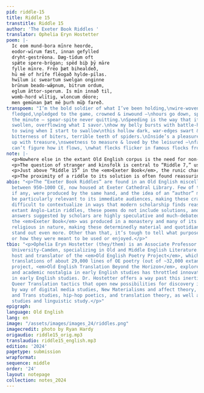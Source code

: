 ```yaml
---
pid: riddle-15
title: Riddle 15
transtitle: Riddle 15
author: 'The Exeter Book Riddles '
translator: Ophelia Eryn Hostetter
poem: |-
  Ic eom mund-bora mīnre heorde,
  eodor-wīrum fæst, innan gefylled
  dryht-gestrēona. Dæg-tīdum oft
  spǣte spere-brōgan; spēd biþ þȳ māre
  fylle mīnre. Frēo þæt bihealdeð,
  hū mē of hrīfe flēogað hylde-pīlas.
  hwīlum ic sweartum swelgan onginne
  brūnum beado-wǣpnum, bitrum ordum,
  eglum āttor-sperum. Is mīn innað til,
  womb-hord wlītig, wloncum dēore;
  men gemūnan þæt mē þurh mūþ fareð.
transpoem: "I’m the bold soldier of what I’ve been holding,\nwire-woven, hedged and
  fledged,\npledged to the game, crowned & inwound —\nhours go down, spot me spitting\nby
  the minute — spear-spite never quitting.\nSpeeding is the way that it goes,\ngrowing
  swollen, overflowing what I savor.\nhow my belly bursts with battle-hurts,\nStarts
  to swing when I start to swallow\nthis hollow dark, war-edges swart & sharp,\nthe
  bitterness of biters, terrible teeth of spiders.\nInside’s a pleasure, trickled
  up with treasure,\nsweetness to measure & loved by the leisured —\nfam can’t forget,
  can’t figure how it flows, \nwhat flecks flicker in famous flocks from my nose."
note: |-
  <p>Nowhere else in the extant Old English corpus is the need for non-conforming, deviant, and Queer translation more urgently felt than in the “Exeter Book Riddles”. These voices repeatedly insist that they are “amazing” (<em>wundorlīcu</em>) and “fascinating” (<em>wrætlīc</em>), yet it is quite easy to fail to clock their extravagance in how they are usually rendered. My translations endeavor to re-estrange these poems, breaking down critical complacencies regarding them. I work to vibe with their voices — to follow the weird wendings of their language, to stay awake to their glitches and hiccups, and most of all to listen to their expressive capacities. Nonconforming identities, desires, and experiences are often awkward to state aloud and therefore are easily spoken over, and so the riddles often give voice to the voiceless, not only to objects or animals but also to those otherwise invisible socially.</p>
  <p>The question of stranger and kinsfolk is central to “Riddle 7,” usually solved as “Cuckoo” — a macabre story of nature sometimes used as a warning against fostering another’s children (this is a sub-plot of <em>Beowulf</em>, for instance). Yet the text of this poem resists that interpretation: the manuscript reading <em>snārlīce swā</em> [literally “like a snare”; here perhaps, “deviously”] is conventionally emended to <em>swā ārlīce swā</em> [“as graciously as”], which casts the step-mother as noble victim of this interloper. My translation opens up further possibilities of interpretation by refusing to take sides and suggests other motivations for taking in children: hostage-taking; enslavement; even placement in a monastery.</p>
  <p>Just above “Riddle 15” in the <em>Exeter Book</em>, the runic characters “Beorc” and “Lagu” can be found, possibly pointing to a solution containing the letters “B” and “L”. It was frequent to assume this poem was solved by “ballista” or “fortified town” — those letters, however, may be more convincingly read as <em>bēo-loca</em>: a “bees’ horde” or beehive. For this translation I chose a style derived from hip-hop verse, four beats per line, with an internal rhyme. In doing this, I open the possibility of a new voice in the poem: a poet grappling with their own potential for violence. Filled with sweetness, defended by the points of spears, this speaker bears a striking resemblance to the narrators created by Biggie Smalls or the Geto Boys.</p>
  <p>The proximity of a riddle to its solution is often found reassuring, but what if there is none apparent? What if there’s no need for one? “Riddle 26” is one of just a few poems like this in the collection; its dazzle of rhyming, chiming sound-play has eluded scholars since the nineteenth century. Previous solutions seek to harness this aural profligacy to the process of craft — making beer or a manuscript book. But what if this wallowing in the fun actually goes nowhere? What if these pleasures are non-productive, self-contained, private — unnecessary to interpret?</p>
abio: "<p>The “Exeter Book Riddles” are found in an Old English miscellany produced
  between 950–1000 CE, now housed at Exeter Cathedral Library. Few of these riddles,
  if any, were produced by the same hand, and the idea of an “author” may not even
  be particularly relevant to its immediate audiences, making these crafty jewels
  difficult to contextualize in ways that modern scholarship finds reassuring. Unlike
  extant Anglo-Latin riddles, these poems do not include solutions, and many of the
  answers suggested by scholars are highly speculative and much-debated. Most likely
  the <em>Exeter Book</em> was produced in a monastery and many of its contents are
  religious in nature, making these determinedly material and quotidian expressions
  stand out even more. Other than that, it’s tough to tell what purpose they served
  or how they were meant to be used or enjoyed.</p>"
tbio: "<p>Ophelia Eryn Hostetter (they/them) is an Associate Professor at Rutgers
  University-Camden, specializing in Old and Middle English Literature. They are the
  host and translator of the <em>Old English Poetry Project</em>, which contains verse
  translations of about 29,000 lines of OE poetry (out of ~32,000 extant). Their latest
  project, <em>Old English Translation Beyond the Horizon</em>, explores how cultural
  and academic nostalgia in early English studies has throttled innovation and inclusivity
  in early English studies. Dr. Hostetter offers a way past this inertia by mobilizing
  Queer Translation tactics that open new possibilities for discovery in this archive
  by way of digital media studies, New Materialisms and affect theory, Queer, feminist
  and Trans studies, hip-hop poetics, and translation theory, as well as manuscript
  studies and linguistic study.</p>"
epigraph:
language: Old English
lang: en
image: "/assets/images/images_24/riddles.png"
imagecredit: photo by Ryan Hardy
origaudio: riddle15_orig.mp3
translaudio: riddle15_english.mp3
edition: '2024'
pagetype: submission
wrapformat:
sequence: middle
order: '24'
layout: notepage
collection: notes_2024
---
```

